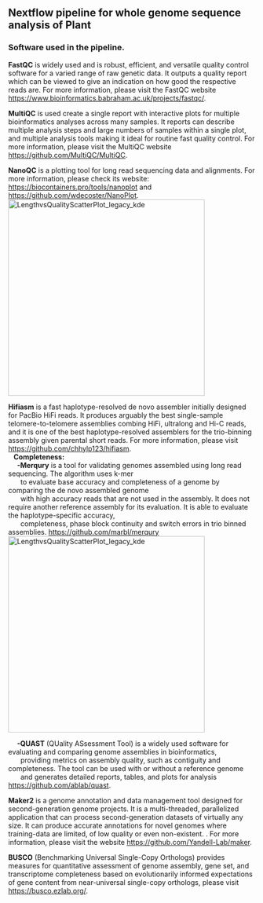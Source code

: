 <h2>Nextflow pipeline for whole genome sequence analysis of Plant </h2>

<h3>Software used in the pipeline.</h3>

**FastQC** is widely used and is robust, efficient, and versatile quality control software for a varied range of raw genetic data. It outputs a quality report which can be viewed to give an indication on how good the respective reads are. For more information, please visit the FastQC website https://www.bioinformatics.babraham.ac.uk/projects/fastqc/.

**MultiQC** is used create a single report with interactive plots for multiple bioinformatics analyses across many samples. It reports can describe multiple analysis steps and large numbers of samples within a single plot, and multiple analysis tools making it ideal for routine fast quality control. For more information, please visit the MultiQC website https://github.com/MultiQC/MultiQC.

**NanoQC** is a plotting tool for long read sequencing data and alignments. For more information, please check its website: https://biocontainers.pro/tools/nanoplot and https://github.com/wdecoster/NanoPlot. <br>
<img width="400" height="400" alt="LengthvsQualityScatterPlot_legacy_kde" src="https://github.com/user-attachments/assets/1bcb8557-c3c7-451b-a7db-7ea96fab3aa5" />

**Hifiasm** 
is a fast haplotype-resolved de novo assembler initially designed for PacBio HiFi reads. It produces arguably the best single-sample telomere-to-telomere assemblies combing HiFi, ultralong and Hi-C reads, and it is one of the best haplotype-resolved assemblers for the trio-binning assembly given parental short reads. For more information, please visit https://github.com/chhylp123/hifiasm. <br> 
&ensp; **Completeness:** <br>
  &emsp; **-Merqury** is a tool for validating genomes assembled using long read sequencing. The algorithm uses k-mer<br> &emsp; &ensp;to evaluate base accuracy and completeness of a genome by comparing the de novo assembled genome <br> &emsp; &ensp;with high accuracy reads that are not used in the assembly. It does not require another reference assembly for its evaluation. It is able to evaluate the haplotype-specific accuracy, <br>
  &emsp; &ensp;completeness, phase block continuity and switch errors in trio binned assemblies. https://github.com/marbl/merqury <br>
  <img width="400" height="400" alt="LengthvsQualityScatterPlot_legacy_kde" src="https://github.com/user-attachments/assets/234120a5-6654-428a-b638-a9a43b229940" />

  
  &emsp; **-QUAST** (QUality ASsessment Tool) is a widely used software for evaluating and comparing genome assemblies in bioinformatics, <br>
  &emsp; &ensp;providing metrics on assembly quality, such as contiguity and completeness. The tool can be used with or without a reference genome <br>
  &emsp; &ensp;and generates detailed reports, tables, and plots for analysis https://github.com/ablab/quast.

**Maker2** 
is a genome annotation and data management tool designed for second-generation genome projects. It is a multi-threaded, parallelized application that can process second-generation datasets of virtually any size. It can produce accurate annotations for novel genomes where training-data are limited, of low quality or even non-existent. . For more information, please visit the website https://github.com/Yandell-Lab/maker.

**BUSCO**
 (Benchmarking Universal Single-Copy Orthologs) provides measures for quantitative assessment of genome assembly, gene set, and transcriptome completeness based on evolutionarily informed expectations of gene content from near-universal single-copy orthologs, please visit https://busco.ezlab.org/.


